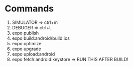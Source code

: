 # Commands

1. SIMULATOR => ctrl+m
2. DEBUGER => ctrl+t
3. expo publish
4. expo build:android/build:ios
5. expo optimize
6. expo upgrade
7. expo upload:android
8. expo fetch:android:keystore => RUN THIS AFTER BUILD!
